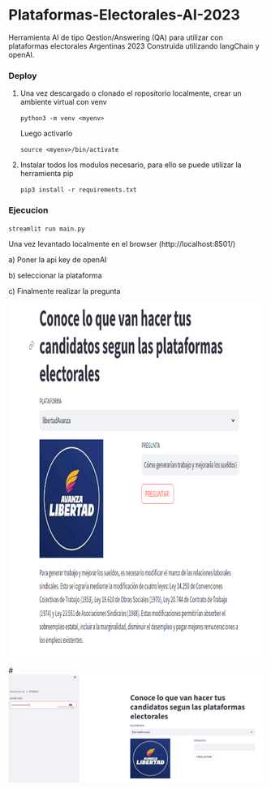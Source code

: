 # Plataformas-Electorales-AI-2023
Herramienta AI de tipo  Qestion/Answering (QA)  para utilizar con plataformas electorales Argentinas 2023
Construida utilizando langChain y openAI.



### Deploy

1) Una vez descargado o clonado el ropositorio localmente, crear un ambiente virtual con venv 

    `python3 -m venv <myenv>`
  
   Luego activarlo
  
    `source <myenv>/bin/activate`
  
 2) Instalar todos los modulos necesario, para ello se puede utilizar la herramienta pip
  
    `pip3 install -r requirements.txt`
    

  
### Ejecucion
  
   `streamlit run main.py`

Una vez levantado localmente en el browser (http://localhost:8501/)

a) Poner la api key de openAI

b) seleccionar la plataforma

c) Finalmente realizar la pregunta 

<img src="imgs/screenshot1.png" alt="Girl in a jacket" width="700" height="700">

#![screenshoot1](imgs/screenshot2.png)

   

